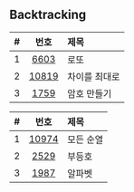 
## Backtracking

|#|번호|제목|
|:-:|:-:|:-|
|1|[6603](https://www.acmicpc.net/problem/6603)|로또|
|2|[10819](https://www.acmicpc.net/problem/10819)|차이를 최대로|
|3|[1759](https://www.acmicpc.net/problem/1759)|암호 만들기|

|#|번호|제목|
|:-:|:-:|:-|
|1|[10974](https://www.acmicpc.net/problem/10974)|모든 순열|
|2|[2529](https://www.acmicpc.net/problem/2529)|부등호|
|3|[1987](https://www.acmicpc.net/problem/1987)|알파벳|